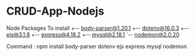 # CRUD-App-Nodejs

Node Packages To install 
+-- body-parser@1.20.1
+-- dotenv@16.0.3
+-- ejs@3.1.8
+-- express@4.18.2
+-- mysql@2.18.1
`-- nodemon@2.0.20

Command : npm install body-parser dotenv ejs express mysql nodemon
